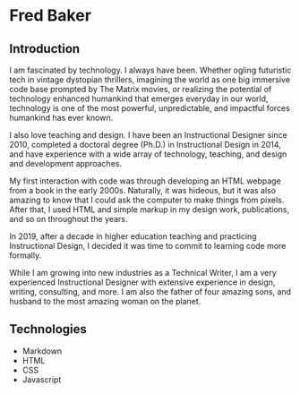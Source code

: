 <h1>Fred Baker</h1>


<h2>Introduction</h2> 
<p>I am fascinated by technology. I always have been. Whether ogling futuristic tech in vintage dystopian thrillers, imagining the world as one big immersive code base prompted by The Matrix movies, or realizing the potential of technology enhanced humankind that emerges everyday in our world, technology is one of the most powerful, unpredictable, and impactful forces humankind has ever known.</p>

<p>I also love teaching and design. I have been an Instructional Designer since 2010, completed a doctoral degree (Ph.D.) in Instructional Design in 2014, and have experience with a wide array of technology, teaching, and design and development approaches. </p>

<p>My first interaction with code was through developing an HTML webpage from a book in the early 2000s. Naturally, it was hideous, but it was also amazing to know that I could ask the computer to make things from pixels. After that, I used HTML and simple markup in my design work, publications, and so on throughout the years.</p> 
<p>In 2019, after a decade in higher education teaching and practicing Instructional Design, I decided it was time to commit to learning code more formally.</p>

<p>While I am growing into new industries as a Technical Writer, I am a very experienced Instructional Designer with extensive experience in design, writing, consulting, and more. I am also the father of four amazing sons, and husband to the most amazing woman on the planet.</p>

<h2>Technologies</h2>

  * Markdown
  * HTML
  * CSS
  * Javascript


